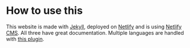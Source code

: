# How to use this

This website is made with [Jekyll](https://jekyllrb.com), deployed on [Netlify](https://netlify.com) and is using [Netlify CMS](https://www.netlifycms.org/). All three have great documentation. Multiple languages are handled with [this plugin](https://github.com/Anthony-Gaudino/jekyll-multiple-languages-plugin).
